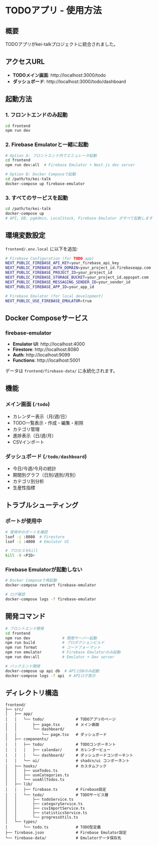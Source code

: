 # TODOアプリ - 使用方法

## 概要
TODOアプリがkei-talkプロジェクトに統合されました。

## アクセスURL
- **TODOメイン画面**: http://localhost:3000/todo
- **ダッシュボード**: http://localhost:3000/todo/dashboard

## 起動方法

### 1. フロントエンドのみ起動
```bash
cd frontend
npm run dev
```

### 2. Firebase Emulatorと一緒に起動
```bash
# Option A: フロントエンド内でエミュレータ起動
cd frontend
npm run dev:all  # Firebase Emulator + Next.js dev server

# Option B: Docker Composeで起動
cd /path/to/kei-talk
docker-compose up firebase-emulator
```

### 3. すべてのサービスを起動
```bash
cd /path/to/kei-talk
docker-compose up
# API, DB, pgAdmin, LocalStack, Firebase Emulator がすべて起動します
```

## 環境変数設定

`frontend/.env.local` に以下を追加:

```bash
# Firebase Configuration (for TODO app)
NEXT_PUBLIC_FIREBASE_API_KEY=your_firebase_api_key
NEXT_PUBLIC_FIREBASE_AUTH_DOMAIN=your_project_id.firebaseapp.com
NEXT_PUBLIC_FIREBASE_PROJECT_ID=your_project_id
NEXT_PUBLIC_FIREBASE_STORAGE_BUCKET=your_project_id.appspot.com
NEXT_PUBLIC_FIREBASE_MESSAGING_SENDER_ID=your_sender_id
NEXT_PUBLIC_FIREBASE_APP_ID=your_app_id

# Firebase Emulator (for local development)
NEXT_PUBLIC_USE_FIREBASE_EMULATOR=true
```

## Docker Composeサービス

### firebase-emulator
- **Emulator UI**: http://localhost:4000
- **Firestore**: http://localhost:8080
- **Auth**: http://localhost:9099
- **Functions**: http://localhost:5001

データは `frontend/firebase-data/` に永続化されます。

## 機能

### メイン画面 (`/todo`)
- カレンダー表示（月/週/日）
- TODO一覧表示・作成・編集・削除
- カテゴリ管理
- 進捗表示（日/週/月）
- CSVインポート

### ダッシュボード (`/todo/dashboard`)
- 今日/今週/今月の統計
- 期間別グラフ（日別/週別/月別）
- カテゴリ別分析
- 生産性指標

## トラブルシューティング

### ポートが使用中
```bash
# 使用中のポートを確認
lsof -i :8080  # Firestore
lsof -i :4000  # Emulator UI

# プロセスをkill
kill -9 <PID>
```

### Firebase Emulatorが起動しない
```bash
# Docker Composeで再起動
docker-compose restart firebase-emulator

# ログ確認
docker-compose logs -f firebase-emulator
```

## 開発コマンド

```bash
# フロントエンド開発
cd frontend
npm run dev              # 開発サーバー起動
npm run build            # プロダクションビルド
npm run format           # コードフォーマット
npm run emulator         # Firebase Emulatorのみ起動
npm run dev:all          # Emulator + Dev server

# バックエンド開発
docker-compose up api db  # APIとDBのみ起動
docker-compose logs -f api  # APIログ表示
```

## ディレクトリ構造

```
frontend/
├── src/
│   ├── app/
│   │   └── todo/              # TODOアプリのページ
│   │       ├── page.tsx       # メイン画面
│   │       └── dashboard/
│   │           └── page.tsx   # ダッシュボード
│   ├── components/
│   │   ├── todo/              # TODOコンポーネント
│   │   │   ├── calendar/      # カレンダービュー
│   │   │   └── dashboard/     # ダッシュボードコンポーネント
│   │   └── ui/                # shadcn/ui コンポーネント
│   ├── hooks/                 # カスタムフック
│   │   ├── useTodos.ts
│   │   ├── useCategories.ts
│   │   └── useAllTodos.ts
│   ├── lib/
│   │   ├── firebase.ts        # Firebase設定
│   │   └── todo/              # TODOサービス層
│   │       ├── todoService.ts
│   │       ├── categoryService.ts
│   │       ├── csvImportService.ts
│   │       ├── statisticsService.ts
│   │       └── progressUtils.ts
│   └── types/
│       └── todo.ts            # TODO型定義
├── firebase.json              # Firebase Emulator設定
└── firebase-data/             # Emulatorデータ保存先
```
